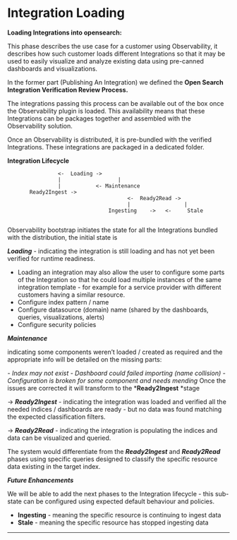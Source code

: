 # Integration Loading

**Loading Integrations into opensearch:**

This phase describes the use case for a customer using Observability, it describes how such customer loads different Integrations so that it may be used to easily visualize and analyze existing data using pre-canned dashboards and visualizations.

In the former part (Publishing An Integration) we defined the **Open Search Integration Verification Review Process.**

The integrations passing this process can be available out of the box once the Observability plugin is loaded. This availability means that these Integrations can be packages together and assembled with the Observability solution.

Once an Observability is distributed, it is pre-bundled with the verified Integrations. These integrations are packaged in a dedicated folder.

**Integration Lifecycle**

```
                <-  Loading ->          
                |                  |
                |           <- Maintenance  
       Ready2Ingest ->
                                      <-  Ready2Read ->
                                      |                 |
                                Ingesting    ->   <-     Stale
      
```

Observability bootstrap initiates the state for all the Integrations bundled with the distribution, the initial state is

***Loading*** - indicating the integration is still loading and has not yet been verified for runtime readiness.

- Loading an integration may also allow the user to configure some parts of the Integration so that he could load multiple instances of the same integration template - for example for a service provider with different customers having a similar resource.
- Configure index pattern / name
- Configure datasource (domain) name (shared by the dashboards, queries, visualizations, alerts)
- Configure security policies

***Maintenance***

indicating some components weren’t loaded / created as required and the appropriate info will be detailed on the missing parts:


*- Index may not exist*
*- Dashboard could failed importing (name collision)*
*- Configuration is broken for some component and needs mending*
Once the issues are corrected it will transform to the ***Ready2Ingest** *stage

→ ***Ready2Ingest*** - indicating the integration was loaded and verified all the needed  indices / dashboards are ready - but no data was found matching the expected classification filters.

→ ***Ready2Read*** - indicating the integration is populating the indices and data can be visualized and queried.

The system would differentiate from the ***Ready2Ingest*** and ***Ready2Read*** phases using specific queries designed to classify the specific resource data existing in the target index.


_**Future Enhancements**_

We will be able to add the next phases to the Integration lifecycle - this sub-state can be configured using expected default behaviour and policies.

-  **Ingesting** - meaning the specific resource is continuing to ingest data
-  **Stale** - meaning the specific resource has stopped ingesting data

* * *
